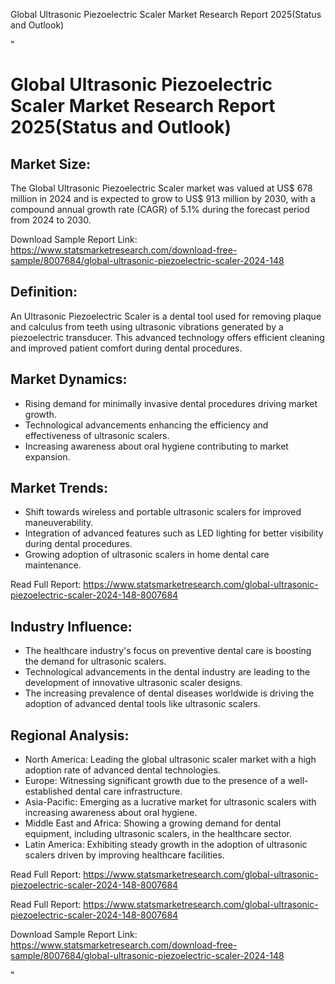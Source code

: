 Global Ultrasonic Piezoelectric Scaler Market Research Report 2025(Status and Outlook)

"<h1>Global Ultrasonic Piezoelectric Scaler Market Research Report 2025(Status and Outlook)</h1>

<h2>Market Size:</h2>
<p>The Global Ultrasonic Piezoelectric Scaler market was valued at US$ 678 million in 2024 and is expected to grow to US$ 913 million by 2030, with a compound annual growth rate (CAGR) of 5.1% during the forecast period from 2024 to 2030.</p>
<p>Download Sample Report Link: <a href='https://www.statsmarketresearch.com/download-free-sample/8007684/global-ultrasonic-piezoelectric-scaler-2024-148'>https://www.statsmarketresearch.com/download-free-sample/8007684/global-ultrasonic-piezoelectric-scaler-2024-148</a></p>

<h2>Definition:</h2>
<p>An Ultrasonic Piezoelectric Scaler is a dental tool used for removing plaque and calculus from teeth using ultrasonic vibrations generated by a piezoelectric transducer. This advanced technology offers efficient cleaning and improved patient comfort during dental procedures.</p>

<h2>Market Dynamics:</h2>
<ul>
    <li>Rising demand for minimally invasive dental procedures driving market growth.</li>
    <li>Technological advancements enhancing the efficiency and effectiveness of ultrasonic scalers.</li>
    <li>Increasing awareness about oral hygiene contributing to market expansion.</li>
</ul>

<h2>Market Trends:</h2>
<ul>
    <li>Shift towards wireless and portable ultrasonic scalers for improved maneuverability.</li>
    <li>Integration of advanced features such as LED lighting for better visibility during dental procedures.</li>
    <li>Growing adoption of ultrasonic scalers in home dental care maintenance.</li>
</ul>
<p>Read Full Report: <a href='https://www.statsmarketresearch.com/global-ultrasonic-piezoelectric-scaler-2024-148-8007684'>https://www.statsmarketresearch.com/global-ultrasonic-piezoelectric-scaler-2024-148-8007684</a></p>

<h2>Industry Influence:</h2>
<ul>
    <li>The healthcare industry's focus on preventive dental care is boosting the demand for ultrasonic scalers.</li>
    <li>Technological advancements in the dental industry are leading to the development of innovative ultrasonic scaler designs.</li>
    <li>The increasing prevalence of dental diseases worldwide is driving the adoption of advanced dental tools like ultrasonic scalers.</li>
</ul>

<h2>Regional Analysis:</h2>
<ul>
    <li>North America: Leading the global ultrasonic scaler market with a high adoption rate of advanced dental technologies.</li>
    <li>Europe: Witnessing significant growth due to the presence of a well-established dental care infrastructure.</li>
    <li>Asia-Pacific: Emerging as a lucrative market for ultrasonic scalers with increasing awareness about oral hygiene.</li>
    <li>Middle East and Africa: Showing a growing demand for dental equipment, including ultrasonic scalers, in the healthcare sector.</li>
    <li>Latin America: Exhibiting steady growth in the adoption of ultrasonic scalers driven by improving healthcare facilities.</li>
</ul>
<p>Read Full Report: <a href='https://www.statsmarketresearch.com/global-ultrasonic-piezoelectric-scaler-2024-148-8007684'>https://www.statsmarketresearch.com/global-ultrasonic-piezoelectric-scaler-2024-148-8007684</a></p>

<p>Read Full Report: <a href='https://www.statsmarketresearch.com/global-ultrasonic-piezoelectric-scaler-2024-148-8007684'>https://www.statsmarketresearch.com/global-ultrasonic-piezoelectric-scaler-2024-148-8007684</a></p>
<p>Download Sample Report Link: <a href='https://www.statsmarketresearch.com/download-free-sample/8007684/global-ultrasonic-piezoelectric-scaler-2024-148'>https://www.statsmarketresearch.com/download-free-sample/8007684/global-ultrasonic-piezoelectric-scaler-2024-148</a></p>"

